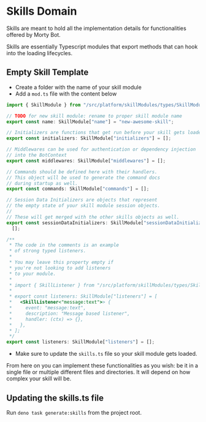 # Skills Domain

Skills are meant to hold all the implementation details for functionalities
offered by Morty Bot.

Skills are essentially Typescript modules that export methods that can hook into
the loading lifecycles.

## Empty Skill Template

- Create a folder with the name of your skill module
- Add a `mod.ts` file with the content below

```ts
import { SkillModule } from "/src/platform/skillModules/types/SkillModule.ts";

// TODO for new skill module: rename to proper skill module name
export const name: SkillModule["name"] = "new-awesome-skill";

// Initializers are functions that get run before your skill gets loaded.
export const initializers: SkillModule["initializers"] = [];

// Middlewares can be used for authentication or dependency injection
// into the BotContext
export const middlewares: SkillModule["middlewares"] = [];

// Commands should be defined here with their handlers.
// This object will be used to generate the command docs
// during startup as well.
export const commands: SkillModule["commands"] = [];

// Session Data Initializers are objects that represent
// the empty state of your skill module session objects.
//
// These will get merged with the other skills objects as well.
export const sessionDataInitializers: SkillModule["sessionDataInitializers"] =
  [];

/**
 * The code in the comments is an example
 * of strong typed listeners.
 *
 * You may leave this property empty if
 * you're not looking to add listeners
 * to your module.
 *
 * import { SkillListener } from "/src/platform/skillModules/types/SkillListener.ts";
 *
 * export const listeners: SkillModule["listeners"] = [
 *   <SkillListener<"message:text">> {
 *     event: "message:text",
 *     description: "Message based listener",
 *     handler: (ctx) => {},
 *   },
 * ];
 */
export const listeners: SkillModule["listeners"] = [];
```

- Make sure to update the `skills.ts` file so your skill module gets loaded.

From here on you can implement these functionalities as you wish: be it in a
single file or multiple different files and directories. It will depend on how
complex your skill will be.

## Updating the skills.ts file

Run `deno task generate:skills` from the project root.
